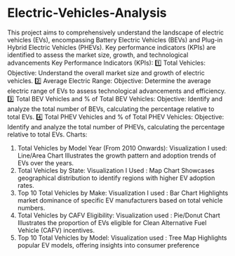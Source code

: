 # Electric-Vehicles-Analysis

This project aims to comprehensively understand the landscape of electric vehicles (EVs), encompassing Battery Electric Vehicles (BEVs) and Plug-in Hybrid Electric Vehicles (PHEVs). Key performance indicators (KPIs) are identified to assess the market size, growth, and technological advancements
Key Performance Indicators (KPIs):
1️⃣ Total Vehicles:
Objective: Understand the overall market size and growth of electric vehicles.
2️⃣ Average Electric Range:
Objective: Determine the average electric range of EVs to assess technological advancements and efficiency.
3️⃣ Total BEV Vehicles and % of Total BEV Vehicles:
Objective: Identify and analyze the total number of BEVs, calculating the percentage relative to total EVs.
4️⃣ Total PHEV Vehicles and % of Total PHEV Vehicles:
Objective: Identify and analyze the total number of PHEVs, calculating the percentage relative to total EVs.
Charts:
1) Total Vehicles by Model Year (From 2010 Onwards):
Visualization I used: Line/Area Chart
 Illustrates the growth pattern and adoption trends of EVs over the years.
2) Total Vehicles by State:
Visualization I Used : Map Chart
 Showcases geographical distribution to identify regions with higher EV adoption rates.
3) Top 10 Total Vehicles by Make:
Visualization I used : Bar Chart
 Highlights market dominance of specific EV manufacturers based on total vehicle numbers.
4) Total Vehicles by CAFV Eligibility:
Visualization used : Pie/Donut Chart
 Illustrates the proportion of EVs eligible for Clean Alternative Fuel Vehicle (CAFV) incentives.
5) Top 10 Total Vehicles by Model:
Visualization used : Tree Map
 Highlights popular EV models, offering insights into consumer preference
